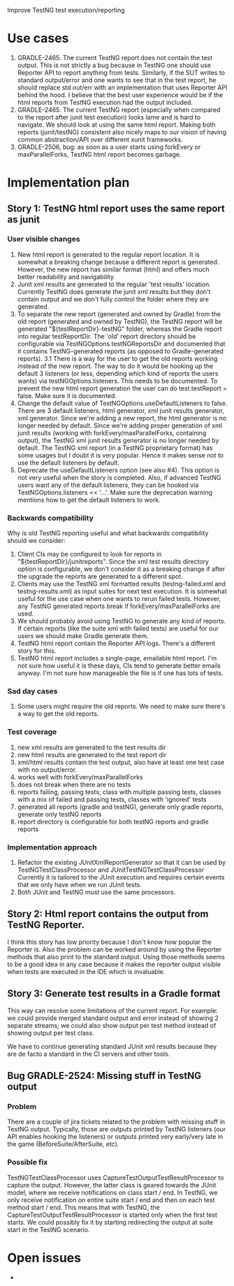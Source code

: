 Improve TestNG test execution/reporting

# Use cases

1. GRADLE-2465. The current TestNG report does not contain the test output. This is not strictly a bug because in TestNG one should use Reporter API to report anything from tests.
  Similarly, if the SUT writes to standard output/error and one wants to see that in the test report, he should replace std out/err with an implementation that uses Reporter API behind the hood.
  I believe that the best user experience would be if the html reports from TestNG execution had the output included.
2. GRADLE-2465. The current TestNG report (especially when compared to the report after junit test execution) looks lame and is hard to navigate.
  We should look at using the same html report. Making both reports (junit/testNG) consistent also nicely maps to our vision of having common abstraction/API over different xunit frameworks.
3. GRADLE-2506, bug: as soon as a user starts using forkEvery or maxParallelForks, TestNG html report becomes garbage.


# Implementation plan

## Story 1: TestNG html report uses the same report as junit

### User visible changes

1. New html report is generated to the regular report location. It is somewhat a breaking change because a different report is generated.
    However, the new report has similar format (html) and offers much better readability and navigability.
2. Junit xml results are generated to the regular 'test results' location.
    Currently TestNG does generate the junit xml results but they don't contain output and we don't fully control the folder where they are generated.
3. To separate the new report (generated and owned by Gradle) from the old report (generated and owned by TestNG),
    the TestNG report will be generated "${testReportDir}-testNG" folder, whereas the Gradle report into regular testReportDir.
    The 'old' report directory should be configurable via TestNGOptions.testNGReportsDir and documented
    that it contains TestNG-generated reports (as opposed to Gradle-generated reports).
3.1 There is a way for the user to get the old reports working instead of the new report.
    The way to do it would be hooking up the default 3 listeners (or less, depending which kind of reports the users wants)
    via testNGOptions.listeners. This needs to be documented. To prevent the new html report generation the user can do test.testReport = false.
    Make sure it is documented.
4. Change the default value of TestNGOptions.useDefaultListeners to false.
    There are 3 default listeners, html generator, xml junit results generator, xml generator.
    Since we're adding a new report, the html generator is no longer needed by default.
    Since we're adding proper generation of xml junit results (working with forkEvery/maxParallelForks, containing output), the TestNG xml junit results generator is no longer needed by default.
    The TestNG xml report (in a TestNG proprietary format) has some usages but I doubt it is very popular.
    Hence it makes sense not to use the default listeners by default.
5. Deprecate the useDefaultListeners option (see also #4). This option is not very useful when the story is completed.
    Also, if advanced TestNG users want any of the default listeners, they can be hooked via TestNGOptions.listeners << '...'.
    Make sure the deprecation warning mentions how to get the default listeners to work.

### Backwards compatibility

Why is old TestNG reporting useful and what backwards compatibility should we consider:

1. Client CIs may be configured to look for reports in "${testReportDir}/junitreports".
    Since the xml test results directory option is configurable, we don't consider it as a breaking change if after the upgrade the reports are generated to a different spot.
2. Clients may use the TestNG xml formatted results (testng-failed.xml and testng-results.xml) as input suites for next test execution.
    It is somewhat useful for the use case when one wants to rerun failed tests.
    However, any TestNG generated reports break if forkEvery/maxParallelForks are used.
3. We should probably avoid using TestNG to generate any kind of reports.
    If certain reports (like the suite xml with failed tests) are useful for our users we should make Gradle generate them.
4. TestNG html report contain the Reporter API logs. There's a different story for this.
5. TestNG html report includes a single-page, emailable html report.
    I'm not sure how useful it is these days, CIs tend to generate better emails anyway.
    I'm not sure how manageable the file is if one has lots of tests.

### Sad day cases

1. Some users might require the old reports. We need to make sure there's a way to get the old reports.

### Test coverage

1. new xml results are generated to the test results dir
2. new html results are generated to the test report dir
3. xml/html results contain the test output, also have at least one test case with no output/error.
4. works well with forkEvery/maxParallelForks
5. does not break when there are no tests
6. reports failing, passing tests;
    class with multiple passing tests, classes with a mix of failed and passing tests, classes with 'ignored' tests
7. generated all reports (gradle and testNG), generate only gradle reports, generate only testNG reports
8. report directory is configurable for both testNG reports and gradle reports

### Implementation approach

1. Refactor the existing JUnitXmlReportGenerator so that it can be used by TestNGTestClassProcessor and JUnitTestNGTestClassProcessor
    Currently it is tailored to the JUnit execution and requires certain events that we only have when we run JUnit tests.
2. Both JUnit and TestNG must use the same processors.

## Story 2: Html report contains the output from TestNG Reporter.

I think this story has low priority because I don't know how popular the Reporter is.
Also the problem can be worked around by using the Reporter methods that also print to the standard output.
Using those methods seems to be a good idea in any case because it makes the reporter output visible when tests are executed in the IDE which is invaluable.

## Story 3: Generate test results in a Gradle format

This way can resolve some limitations of the current report.
For example: we could provide merged standard output and error instead of showing 2 separate streams;
    we could also show output per test method instead of showing output per test class.

We have to continue generating standard JUnit xml results because they are de facto a standard in the CI servers and other tools.

## Bug GRADLE-2524: Missing stuff in TestNG output

### Problem

There are a couple of jira tickets related to the problem with missing stuff in TestNG output.
Typically, those are outputs printed by TestNG listeners (our API enables hooking the listeners)
or outputs printed very early/very late in the game (BeforeSuite/AfterSuite, etc).

### Possible fix

TestNGTestClassProcessor uses CaptureTestOutputTestResultProcessor to capture the output.
However, the latter class is geared towards the JUnit model, where we receive notifications on class start / end.
In TestNG, we only receive notification on entire suite start / end and then on each test method start / end.
This means that with TestNG, the CaptureTestOutputTestResultProcessor is started only when the first test starts.
We could possibly fix it by starting redirecting the output at suite start in the TestNG scenario.

# Open issues

-
